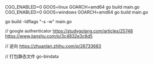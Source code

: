 CGO_ENABLED=0 GOOS=linux GOARCH=amd64 go build main.go
CGO_ENABLED=0 GOOS=windows GOARCH=amd64 go build main.go

go build -ldflags "-s -w" main.go


// google authenticator
https://studygolang.com/articles/25748
https://www.jianshu.com/p/3c4832e3c6d5

// 逆向
https://zhuanlan.zhihu.com/p/26733683

// 打包静态文件
go-bindata
